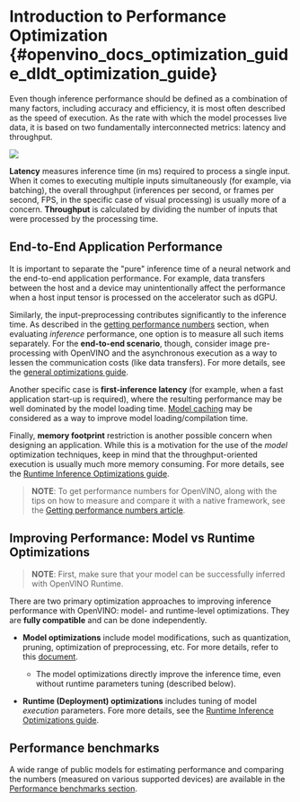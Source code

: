 # Introduction to Performance Optimization {#openvino_docs_optimization_guide_dldt_optimization_guide}
Even though inference performance should be defined as a combination of many factors, including accuracy and efficiency, it is most often described as the speed of execution. As the rate with which the model processes live data, it is based on two fundamentally interconnected metrics: latency and throughput.



![](../img/LATENCY_VS_THROUGHPUT.svg)

**Latency** measures inference time (in ms) required to process a single input. When it comes to executing multiple inputs simultaneously (for example, via batching), the overall throughput (inferences per second, or frames per second, FPS, in the specific case of visual processing) is usually more of a concern.
**Throughput** is calculated by dividing the number of inputs that were processed by the processing time.

## End-to-End Application Performance
It is important to separate the "pure" inference time of a neural network and the end-to-end application performance. For example, data transfers between the host and a device may unintentionally affect the performance when a host input tensor is processed on the accelerator such as dGPU.

Similarly, the input-preprocessing contributes significantly to the inference time. As described in the [getting performance numbers](../MO_DG/prepare_model/Getting_performance_numbers.md) section, when evaluating *inference* performance, one option is to measure all such items separately. 
For the **end-to-end scenario**, though, consider image pre-processing with OpenVINO and the asynchronous execution as a way to lessen the communication costs (like data transfers). For more details, see the [general optimizations guide](./dldt_deployment_optimization_common.md).

Another specific case is **first-inference latency** (for example, when a fast application start-up is required), where the resulting performance may be well dominated by the model loading time. [Model caching](../OV_Runtime_UG/Model_caching_overview.md) may be considered as a way to improve model loading/compilation time.

Finally, **memory footprint** restriction is another possible concern when designing an application. While this is a motivation for the use of the *model* optimization techniques, keep in mind that the throughput-oriented execution is usually much more memory consuming. For more details, see the [Runtime Inference Optimizations guide](../optimization_guide/dldt_deployment_optimization_guide.md). 


> **NOTE**: To get performance numbers for OpenVINO, along with the tips on how to measure and compare it with a native framework, see the [Getting performance numbers article](../MO_DG/prepare_model/Getting_performance_numbers.md).
 
## Improving Performance: Model vs Runtime Optimizations 

> **NOTE**: First, make sure that your model can be successfully inferred with OpenVINO Runtime. 

There are two primary optimization approaches to improving inference performance with OpenVINO: model- and runtime-level optimizations. They are **fully compatible** and can be done independently.

- **Model optimizations** include model modifications, such as quantization, pruning, optimization of preprocessing, etc. For more details, refer to this [document](./model_optimization_guide.md). 
    - The model optimizations directly improve the inference time, even without runtime parameters tuning (described below).

- **Runtime (Deployment) optimizations** includes tuning of model *execution* parameters. Fore more details, see the [Runtime Inference Optimizations guide](../optimization_guide/dldt_deployment_optimization_guide.md).

## Performance benchmarks
A wide range of public models for estimating performance and comparing the numbers (measured on various supported devices) are available in the [Performance benchmarks section](../benchmarks/performance_benchmarks.md).